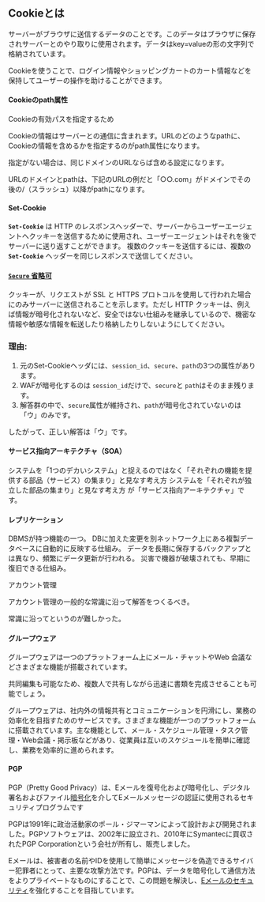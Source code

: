 ## Cookieとは

サーバーがブラウザに送信するデータのことです。このデータはブラウザに保存されサーバーとのやり取りに使用されます。データはkey=valueの形の文字列で格納されています。

Cookieを使うことで、ログイン情報やショッピングカートのカート情報などを保持してユーザーの操作を助けることができます。

#### Cookieのpath属性

Cookieの有効パスを指定するため

Cookieの情報はサーバーとの通信に含まれます。URLのどのようなpathに、Cookieの情報を含めるかを指定するのがpath属性になります。

指定がない場合は、同じドメインのURLならば含める設定になります。

URLのドメインとpathは、下記のURLの例だと「○○.com」がドメインでその後の/（スラッシュ）以降がpathになります。

#### Set-Cookie

**`Set-Cookie`** は HTTP のレスポンスヘッダーで、サーバーからユーザーエージェントへクッキーを送信するために使用され、ユーザーエージェントはそれを後でサーバーに送り返すことができます。 複数のクッキーを送信するには、複数の **`Set-Cookie`** ヘッダーを同じレスポンスで送信してください。

#### [`Secure` **省略可**](https://developer.mozilla.org/ja/docs/Web/HTTP/Headers/Set-Cookie#secure)

クッキーが、リクエストが SSL と HTTPS プロトコルを使用して行われた場合にのみサーバーに送信されることを示します。ただし HTTP クッキーは、例えば情報が暗号化されないなど、安全ではない仕組みを継承しているので、機密な情報や敏感な情報を転送したり格納したりしないようにしてください。

### 理由:

1. 元のSet-Cookieヘッダには、`session_id`、`secure`、`path`の3つの属性があります。
2. WAFが暗号化するのは `session_id`だけで、`secure`と `path`はそのまま残ります。
3. 解答群の中で、`secure`属性が維持され、`path`が暗号化されていないのは「ウ」のみです。

したがって、正しい解答は「ウ」です。

#### サービス指向アーキテクチャ（SOA）

システムを「1つのデカいシステム」と捉えるのではなく「それぞれの機能を提供する部品（サービス）の集まり」と見なす考え方
システムを「それぞれが独立した部品の集まり」と見なす考え方
が「サービス指向アーキテクチャ」です。

#### レプリケーション

DBMSが持つ機能の一つ。
DBに加えた変更を別ネットワーク上にある複製データベースに自動的に反映する仕組み。
データを長期に保存するバックアップとは異なり、頻繁にデータ更新が行われる。
災害で機器が破壊されても、早期に復旧できる仕組み。

アカウント管理

アカウント管理の一般的な常識に沿って解答をつくるべき。

常識に沿ってというのが難しかった。

#### グループウェア

グループウェアは一つのプラットフォーム上にメール・チャットやWeb 会議などさまざまな機能が搭載されています。

共同編集も可能なため、複数人で共有しながら迅速に書類を完成させることも可能でしょう。

グループウェアは、社内外の情報共有とコミュニケーションを円滑にし、業務の効率化を目指すためのサービスです。さまざまな機能が一つのプラットフォームに搭載されています。主な機能として、メール・スケジュール管理・タスク管理・Web会議・掲示板などがあり、従業員は互いのスケジュールを簡単に確認し、業務を効率的に進められます。


#### PGP

PGP（Pretty Good Privacy）は、Eメールを復号化および暗号化し、デジタル署名およびファイル[暗号化](https://www.fortinet.com/resources/cyberglossary/encryption)を介してEメールメッセージの認証に使用されるセキュリティプログラムです


PGPは1991年に政治活動家のポール・ジマーマンによって設計および開発されました。PGPソフトウェアは、2002年に設立され、2010年にSymantecに買収されたPGP Corporationという会社が所有し、販売しました。

Eメールは、被害者の名前やIDを使用して簡単にメッセージを偽造できるサイバー犯罪者にとって、主要な攻撃方法です。PGPは、データを暗号化して通信方法をよりプライベートなものにすることで、この問題を解決し、[Eメールのセキュリティ](https://www.fortinet.com/jp/resources/cyberglossary/email-security)を強化することを目指しています。
